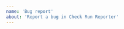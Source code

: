 ```yaml
---
name: 'Bug report'
about: 'Report a bug in Check Run Reporter'
---
```


<!--
Please provide as much detail of the bug as possible, especially the full
repository name and owner/organization.

To contact the Dependabot team privately you can email support@dependabot.com
-->
